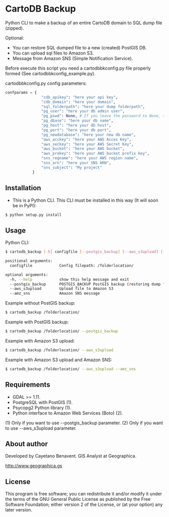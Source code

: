 # CartoDB Backup
Python CLI to make a backup of an entire CartoDB domain to SQL dump file (zipped).

Optional:

- You can restore SQL dumped file to a new (created) PostGIS DB.
- You can upload sql files to Amazon S3.
- Message from Amazon SNS (Simple Notification Service).

Before execute this script you need a cartodbbkconfig.py file properly
formed (See cartodbbkconfig_example.py).

cartodbbkconfig.py config parameters:

```python
confparams = {
                "cdb_apikey": "here your api key",
                "cdb_domain": "here your domain",
                "sql_folderpath": "here your dump folderpath",
                "pg_user": "here your db admin user",
                "pg_pswd": None, # If you leave the password to None, the program will ask you in the command line interface
                "pg_dbase": "here your db name",
                "pg_host": "here your db host",
                "pg_port": "here your db port",
                "pg_newdatabase": "here your new db name",
                "aws_acckey": "here your AWS Acces Key",
                "aws_seckey": "here your AWS Secret Key",
                "aws_bucket": "here your AWS bucket",
                "aws_prekey": "here your AWS bucket prefix key",
                "sns_regname": "here your AWS region name",
                "sns_arn": "here your SNS ARN",
                "sns_subject": "My project"
            }
```
## Installation
- This is a Python CLI. This CLI must be installed in this way (It will soon be in PyPI):
```bash
$ python setup.py install
```

## Usage
Python CLI:

```bash
$ cartodb_backup [-h] configfile [--postgis_backup] [--aws_s3upload] [--amz_sns]

positional arguments:
  configfile            Config filepath: /folderlocation/

optional arguments:
  -h, --help            show this help message and exit
  --postgis_backup      POSTGIS_BACKUP PostGIS backup (restoring dump file created)
  --aws_s3upload        Upload file to Amazon S3
  --amz_sns             Amazon SNS message

```
Example without PostGIS backup:
```bash
$ cartodb_backup /folderlocation/

```
Example with PostGIS backup:
```bash
$ cartodb_backup /folderlocation/ --postgis_backup

```
Example with Amazon S3 upload:
```bash
$ cartodb_backup /folderlocation/ --aws_s3upload

```
Example with Amazon S3 upload and Amazon SNS:
```bash
$ cartodb_backup /folderlocation/ --aws_s3upload --amz_sns

```

## Requirements
- GDAL >= 1.11.
- PostgreSQL with PostGIS (1).
- Psycopg2 Python library (1).
- Python interface to Amazon Web Services (Boto) (2).

(1) Only if you want to use --postgis_backup parameter.
(2) Only if you want to use --aws_s3upload parameter.

## About author
Developed by Cayetano Benavent.
GIS Analyst at Geographica.

http://www.geographica.gs


## License
This program is free software; you can redistribute it and/or modify
it under the terms of the GNU General Public License as published by
the Free Software Foundation; either version 2 of the License, or
(at your option) any later version.
